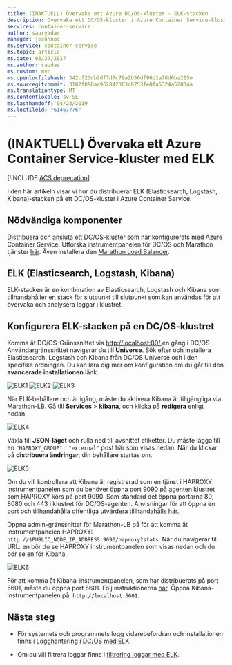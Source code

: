 ```yaml
---
title: (INAKTUELL) Övervaka ett Azure DC/OS-kluster - ELK-stacken
description: Övervaka ett DC/OS-kluster i Azure Container Service-kluster med ELK (Elasticsearch, Logstash och Kibana).
services: container-service
author: sauryadas
manager: jeconnoc
ms.service: container-service
ms.topic: article
ms.date: 03/27/2017
ms.author: saudas
ms.custom: mvc
ms.openlocfilehash: 342cf23db2df7d7c79a2b56df96d1a78d6ba215e
ms.sourcegitcommit: 3102f886aa962842303c8753fe8fa5324a52834a
ms.translationtype: MT
ms.contentlocale: sv-SE
ms.lasthandoff: 04/23/2019
ms.locfileid: "61467776"
---
```

# <a name="deprecated-monitor-an-azure-container-service-cluster-with-elk"></a>(INAKTUELL) Övervaka ett Azure Container Service-kluster med ELK

[!INCLUDE [ACS deprecation](../../../includes/container-service-deprecation.md)]

I den här artikeln visar vi hur du distribuerar ELK (Elasticsearch, Logstash, Kibana)-stacken på ett DC/OS-kluster i Azure Container Service. 

## <a name="prerequisites"></a>Nödvändiga komponenter
[Distribuera](container-service-deployment.md) och [ansluta](../container-service-connect.md) ett DC/OS-kluster som har konfigurerats med Azure Container Service. Utforska instrumentpanelen för DC/OS och Marathon tjänster [här](container-service-mesos-marathon-ui.md). Även installera den [Marathon Load Balancer](container-service-load-balancing.md).


## <a name="elk-elasticsearch-logstash-kibana"></a>ELK (Elasticsearch, Logstash, Kibana)
ELK-stacken är en kombination av Elasticsearch, Logstash och Kibana som tillhandahåller en stack för slutpunkt till slutpunkt som kan användas för att övervaka och analysera loggar i klustret.

## <a name="configure-the-elk-stack-on-a-dcos-cluster"></a>Konfigurera ELK-stacken på en DC/OS-klustret
Komma åt DC/OS-Gränssnittet via [ http://localhost:80/ ](http://localhost:80/) en gång i DC/OS-Användargränssnittet navigerar du till **Universe**. Sök efter och installera Elasticsearch, Logstash och Kibana från DC/OS Universe och i den specifika ordningen. Du kan lära dig mer om konfiguration om du går till den **avancerade installationen** länk.

![ELK1](./media/container-service-monitoring-elk/elk1.PNG) ![ELK2](./media/container-service-monitoring-elk/elk2.PNG) ![ELK3](./media/container-service-monitoring-elk/elk3.PNG) 

När ELK-behållare och är igång, måste du aktivera Kibana är tillgängliga via Marathon-LB. Gå till **Services** > **kibana**, och klicka på **redigera** enligt nedan.

![ELK4](./media/container-service-monitoring-elk/elk4.PNG)


Växla till **JSON-läget** och rulla ned till avsnittet etiketter.
Du måste lägga till en `"HAPROXY_GROUP": "external"` post här som visas nedan.
När du klickar på **distribuera ändringar**, din behållare startas om.

![ELK5](./media/container-service-monitoring-elk/elk5.PNG)


Om du vill kontrollera att Kibana är registrerad som en tjänst i HAPROXY instrumentpanelen som du behöver öppna port 9090 på agenten klustret som HAPROXY körs på port 9090.
Som standard det öppna portarna 80, 8080 och 443 i klustret för DC/OS-agenten.
Anvisningar för att öppna en port och tillhandahålla offentliga utvärdera tillhandahålls [här](container-service-enable-public-access.md).

Öppna admin-gränssnittet för Marathon-LB på för att komma åt instrumentpanelen HAPROXY: `http://$PUBLIC_NODE_IP_ADDRESS:9090/haproxy?stats`.
När du navigerar till URL: en bör du se HAPROXY instrumentpanelen som visas nedan och du bör se en för Kibana.

![ELK6](./media/container-service-monitoring-elk/elk6.PNG)


För att komma åt Kibana-instrumentpanelen, som har distribuerats på port 5601, måste du öppna port 5601. Följ instruktionerna [här](container-service-enable-public-access.md). Öppna Kibana-instrumentpanelen på: `http://localhost:5601`.

## <a name="next-steps"></a>Nästa steg

* För systemets och programmets logg vidarebefordran och installationen finns i [Logghantering i DC/OS med ELK](https://docs.mesosphere.com/1.8/administration/logging/elk/).

* Om du vill filtrera loggar finns i [filtrering loggar med ELK](https://docs.mesosphere.com/1.8/administration/logging/filter-elk/). 

 

